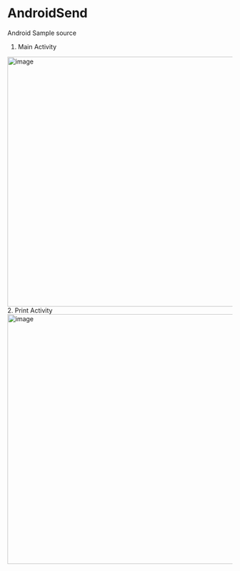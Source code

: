 # AndroidSend
Android Sample source
1. Main Activity
<img width="560" alt="image" src="https://user-images.githubusercontent.com/64364969/152368965-06cc26c3-ed5d-4518-8c74-b8e077e1020b.png">
2. Print Activity
<img width="560" alt="image" src="https://user-images.githubusercontent.com/64364969/152369826-45f7a69b-2b89-4c11-884f-d3514f56b47b.png">

